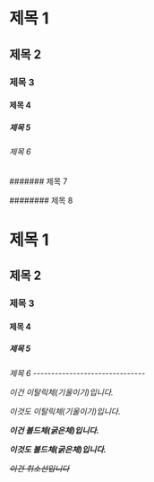 # 제목 1

## 제목 2

### 제목 3

#### 제목 4

##### 제목 5

###### 제목 6

####### 제목 7

######## 제목 8

<h1> 제목 1

<h2> 제목 2

<h3> 제목 3

<h4> 제목 4

<h5> 제목 5

<h6> 제목 6
-------------------------------

*이건 이탈릭체(기울이기)입니다.*

_이것도 이탈릭체(기울이기)입니다._


**이건 볼드체(굵은체)입니다.**

__이것도 볼드체(굵은체)입니다.__


~~이건 취소선입니다~~

